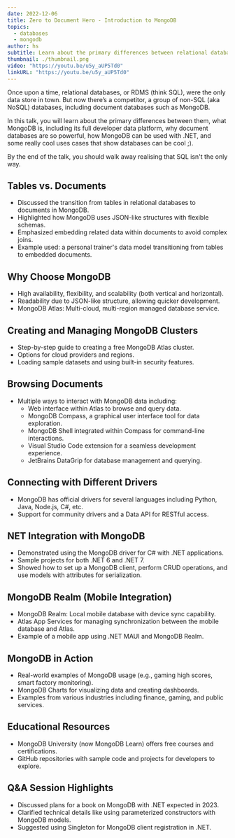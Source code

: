 ```yaml
---
date: 2022-12-06
title: Zero to Document Hero - Introduction to MongoDB
topics:
  - databases
  - mongodb
author: hs
subtitle: Learn about the primary differences between relational databases, non-SQL databases and document databases.
thumbnail: ./thumbnail.png
video: "https://youtu.be/u5y_aUP5Td0"
linkURL: "https://youtu.be/u5y_aUP5Td0"
---
```


Once upon a time, relational databases, or RDMS (think SQL), were the only data store in town. But now there’s a competitor, a group of non-SQL (aka NoSQL) databases, including document databases such as MongoDB.

In this talk, you will learn about the primary differences between them, what MongoDB is, including its full developer data platform, why document databases are so powerful, how MongoDB can be used with .NET, and some really cool uses cases that show databases can be cool ;).

By the end of the talk, you should walk away realising that SQL isn't the only way.

## Tables vs. Documents

- Discussed the transition from tables in relational databases to documents in MongoDB.
- Highlighted how MongoDB uses JSON-like structures with flexible schemas.
- Emphasized embedding related data within documents to avoid complex joins.
- Example used: a personal trainer's data model transitioning from tables to embedded documents.

## Why Choose MongoDB

- High availability, flexibility, and scalability (both vertical and horizontal).
- Readability due to JSON-like structure, allowing quicker development.
- MongoDB Atlas: Multi-cloud, multi-region managed database service.

## Creating and Managing MongoDB Clusters

- Step-by-step guide to creating a free MongoDB Atlas cluster.
- Options for cloud providers and regions.
- Loading sample datasets and using built-in security features.

## Browsing Documents

- Multiple ways to interact with MongoDB data including:
  - Web interface within Atlas to browse and query data.
  - MongoDB Compass, a graphical user interface tool for data exploration.
  - MongoDB Shell integrated within Compass for command-line interactions.
  - Visual Studio Code extension for a seamless development experience.
  - JetBrains DataGrip for database management and querying.

## Connecting with Different Drivers

- MongoDB has official drivers for several languages including Python, Java, Node.js, C#, etc.
- Support for community drivers and a Data API for RESTful access.

## NET Integration with MongoDB

- Demonstrated using the MongoDB driver for C# with .NET applications.
- Sample projects for both .NET 6 and .NET 7.
- Showed how to set up a MongoDB client, perform CRUD operations, and use models with attributes for serialization.

## MongoDB Realm (Mobile Integration)

- MongoDB Realm: Local mobile database with device sync capability.
- Atlas App Services for managing synchronization between the mobile database and Atlas.
- Example of a mobile app using .NET MAUI and MongoDB Realm.

## MongoDB in Action

- Real-world examples of MongoDB usage (e.g., gaming high scores, smart factory monitoring).
- MongoDB Charts for visualizing data and creating dashboards.
- Examples from various industries including finance, gaming, and public services.

## Educational Resources

- MongoDB University (now MongoDB Learn) offers free courses and certifications.
- GitHub repositories with sample code and projects for developers to explore.

## Q&A Session Highlights

- Discussed plans for a book on MongoDB with .NET expected in 2023.
- Clarified technical details like using parameterized constructors with MongoDB models.
- Suggested using Singleton for MongoDB client registration in .NET.
